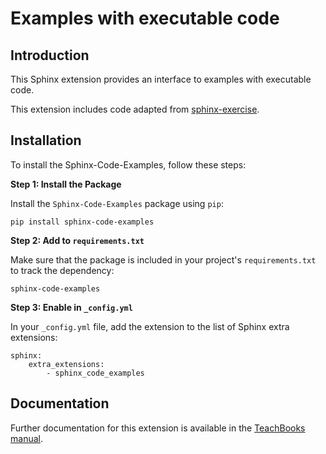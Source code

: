 # Examples with executable code

## Introduction

This Sphinx extension provides an interface to examples with executable code.

This extension includes code adapted from [sphinx-exercise](https://github.com/executablebooks/sphinx-exercise).

## Installation
To install the Sphinx-Code-Examples, follow these steps:

**Step 1: Install the Package**

Install the `Sphinx-Code-Examples` package using `pip`:
```
pip install sphinx-code-examples
```

**Step 2: Add to `requirements.txt`**

Make sure that the package is included in your project's `requirements.txt` to track the dependency:
```
sphinx-code-examples
```

**Step 3: Enable in `_config.yml`**

In your `_config.yml` file, add the extension to the list of Sphinx extra extensions:
```
sphinx: 
    extra_extensions:
        - sphinx_code_examples
```

## Documentation

Further documentation for this extension is available in the [TeachBooks manual](https://teachbooks.io/manual/code-examples/_git/github.com_TeachBooks_sphinx-code-examples/main/MANUAL.html).
